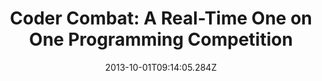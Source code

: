 ---
title: "Coder Combat: A Real-Time One on One Programming Competition"
date: "2013-10-01T09:14:05.284Z"
layout: post
path: "/coder-combat-a-real-time-one-on-one-programming-competition-8baa3e89fe26/"
---